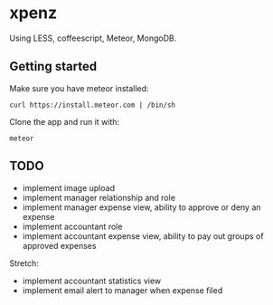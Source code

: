 # xpenz

Using LESS, coffeescript, Meteor, MongoDB.

## Getting started

Make sure you have meteor installed:

`curl https://install.meteor.com | /bin/sh`

Clone the app and run it with:

`meteor`

## TODO

- implement image upload
- implement manager relationship and role
- implement manager expense view, ability to approve or deny an expense
- implement accountant role
- implement accountant expense view, ability to pay out groups of approved expenses

Stretch:

- implement accountant statistics view
- implement email alert to manager when expense filed